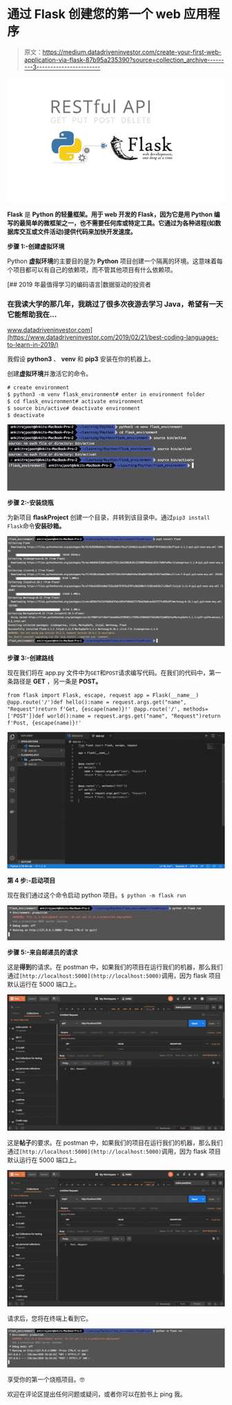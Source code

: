# 通过 Flask 创建您的第一个 web 应用程序

> 原文：<https://medium.datadriveninvestor.com/create-your-first-web-application-via-flask-87b95a235390?source=collection_archive---------3----------------------->

![](img/e081edf56dc4bf6bf8c31c99b996b3bf.png)

**Flask** 是 **Python 的轻量框架。用于 web 开发的 Flask，因为它是用 Python 编写的最简单的微框架之一，也不需要任何库或特定工具。它通过为各种进程(如数据库交互或文件活动)提供代码来加快开发速度。**

**步骤 1:-创建虚拟环境**

Python **虚拟环境**的主要目的是为 **Python** 项目创建一个隔离的环境。这意味着每个项目都可以有自己的依赖项，而不管其他项目有什么依赖项。

[](https://www.datadriveninvestor.com/2019/02/21/best-coding-languages-to-learn-in-2019/) [## 2019 年最值得学习的编码语言|数据驱动的投资者

### 在我读大学的那几年，我跳过了很多次夜游去学习 Java，希望有一天它能帮助我在…

www.datadriveninvestor.com](https://www.datadriveninvestor.com/2019/02/21/best-coding-languages-to-learn-in-2019/) 

我假设 **python3** 、 **venv** 和 **pip3** 安装在你的机器上。

创建**虚拟环境**并激活它的命令。

```
# create environment
$ python3 -m venv flask_environment# enter in environment folder
$ cd flask_environment# activate environment
$ source bin/active# deactivate environment
$ deactivate
```

![](img/a2a1699f035fb823118cc7dfffb39142.png)

**步骤 2:-安装烧瓶**

为新项目 **flaskProject** 创建一个目录，并转到该目录中。通过`pip3 install Flask`命令**安装砂箱。**

![](img/b10c42f22e043c0d52088b0d527b725c.png)

**步骤 3:-创建路线**

现在我们将在 app.py 文件中为`GET`和`POST`请求编写代码。在我们的代码中，第一条路径是 **GET** ，另一条是 **POST。**

```
from flask import Flask, escape, request app = Flask(__name__) @app.route('/')def hello():name = request.args.get("name", "Request")return f'Get, {escape(name)}!' @app.route('/', methods=['POST'])def world():name = request.args.get("name", "Request")return f'Post, {escape(name)}!'
```

![](img/6e168a40ee7ab200f86648038d840ed0.png)

**第 4 步:-启动项目**

现在我们通过这个命令启动 python 项目。`$ python -m flask run`

![](img/3b29911b21c5fa5e69647de9e8ec1df7.png)

**步骤 5:-来自邮递员的请求**

这是**得到**的请求。在 postman 中，如果我们的项目在运行我们的机器，那么我们通过`[http://localhost:5000](http://localhost:5000)`调用，因为 flask 项目默认运行在 5000 端口上。

![](img/9f4259554c54387237c9e4996fb6bbbe.png)

这是**帖子**的要求。在 postman 中，如果我们的项目在运行我们的机器，那么我们通过`[http://localhost:5000](http://localhost:5000)`调用，因为 flask 项目默认运行在 5000 端口上。

![](img/042a33472b97a50c6caadb62473638ef.png)

请求后，您将在终端上看到它。

![](img/d649f2d84a799e1a131119795e5e2d2b.png)

享受你的第一个烧瓶项目。🤓

欢迎在评论区提出任何问题或疑问，或者你可以在脸书上 ping 我。